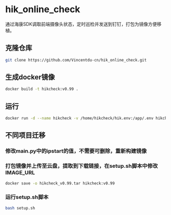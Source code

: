 # hik_online_check
通过海康SDK调取前端摄像头状态，定时巡检并发送到钉钉，打包为镜像方便移植。
## 克隆仓库
```bash
git clone https://github.com/Vincentdu-cn/hik_online_check.git
```
## 生成docker镜像
```bash
docker build -t hikcheck:v0.99 .
```
## 运行
```bash
docker run -d --name hikcheck -v /home/hikcheck/hik.env:/app/.env hikcheck:v0.99
```
## 不同项目迁移
### 修改main.py中的ipstart的值，不需要可删除，重新构建镜像
### 打包镜像并上传至云盘，提取到下载链接，在setup.sh脚本中修改IMAGE_URL
```bash
docker save -o hikcheck_v0.99.tar hikcheck:v0.99
```
### 运行setup.sh脚本
```bash
bash setup.sh
```

